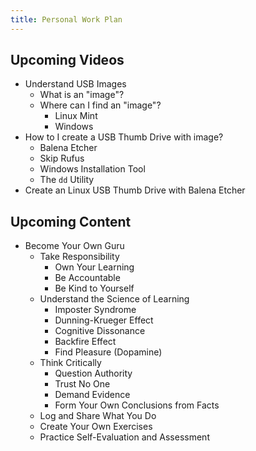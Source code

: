 ```yaml
---
title: Personal Work Plan
---
```


## Upcoming Videos

* Understand USB Images
  * What is an "image"?
  * Where can I find an "image"?
    * Linux Mint
    * Windows
* How to I create a USB Thumb Drive with image?
    * Balena Etcher
    * Skip Rufus
    * Windows Installation Tool
    * The `dd` Utility
* Create an Linux USB Thumb Drive with Balena Etcher

## Upcoming Content

* Become Your Own Guru
    * Take Responsibility
        * Own Your Learning
        * Be Accountable
        * Be Kind to Yourself
    * Understand the Science of Learning
        * Imposter Syndrome
        * Dunning-Krueger Effect
        * Cognitive Dissonance
        * Backfire Effect
        * Find Pleasure (Dopamine)
    * Think Critically
        * Question Authority
        * Trust No One
        * Demand Evidence
        * Form Your Own Conclusions from Facts
    * Log and Share What You Do
    * Create Your Own Exercises
    * Practice Self-Evaluation and Assessment

